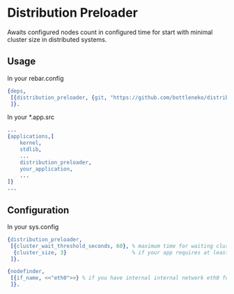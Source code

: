 Distribution Preloader
=====

Awaits configured nodes count in configured time for start with minimal cluster size in distributed systems.

## Usage

In your rebar.config

```erlang
{deps,
 [{distribution_preloader, {git, "https://github.com/bottleneko/distribution_preloader", {branch, "master"}}}
 ]}.
```

In your *.app.src

```erlang
...
{applications,[
    kernel,
    stdlib,
    ...
    distribution_preloader,
    your_application,
    ...
]}
...
```

## Configuration

In your sys.config
```erlang
{distribution_preloader,
 [{cluster_wait_threshold_seconds, 60}, % maximum time for waiting cluster in seconds
  {cluster_size, 3}                     % if your app requires at least 3 nodes for start
 ]}.

{nodefinder,
 [{if_name, <<"eth0">>} % if you have internal internal network eth0 for distribution
 ]}.
```
